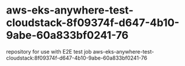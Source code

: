 # aws-eks-anywhere-test-cloudstack-8f09374f-d647-4b10-9abe-60a833bf0241-76
repository for use with E2E test job aws-eks-anywhere-test-cloudstack:8f09374f-d647-4b10-9abe-60a833bf0241-76
